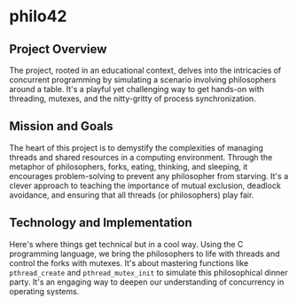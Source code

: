 # philo42

## Project Overview

The project, rooted in an educational context, delves into the intricacies of concurrent programming by simulating a scenario involving philosophers around a table. It's a playful yet challenging way to get hands-on with threading, mutexes, and the nitty-gritty of process synchronization.

## Mission and Goals

The heart of this project is to demystify the complexities of managing threads and shared resources in a computing environment. Through the metaphor of philosophers, forks, eating, thinking, and sleeping, it encourages problem-solving to prevent any philosopher from starving. It's a clever approach to teaching the importance of mutual exclusion, deadlock avoidance, and ensuring that all threads (or philosophers) play fair.

## Technology and Implementation

Here's where things get technical but in a cool way. Using the C programming language, we bring the philosophers to life with threads and control the forks with mutexes. It's about mastering functions like `pthread_create` and `pthread_mutex_init` to simulate this philosophical dinner party. It's an engaging way to deepen our understanding of concurrency in operating systems.
